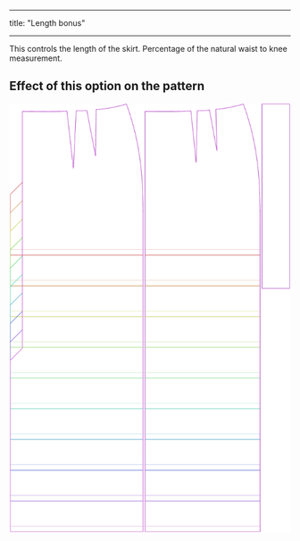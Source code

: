 - - -
title: "Length bonus"
- - -

This controls the length of the skirt. Percentage of the natural waist to knee measurement.

## Effect of this option on the pattern

![This image shows the effect of this option by superimposing several variants that have a different value for this option](penelope_lengthbonus_sample.svg "Effect of this option on the pattern")
